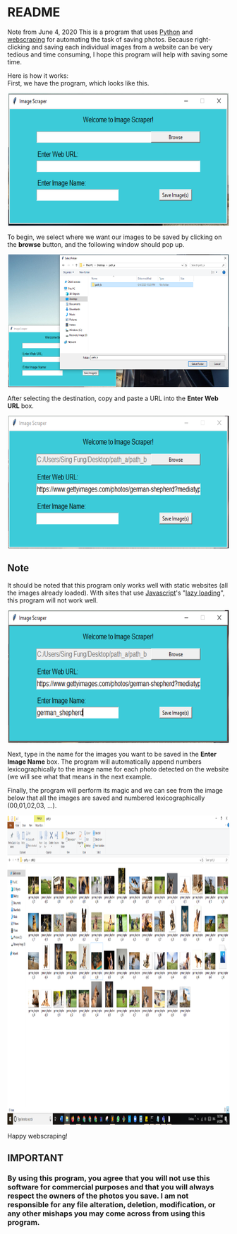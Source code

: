# README
Note from June 4, 2020
This is a program that uses <a href = "https://www.python.org/" target = "_blank">Python</a> and <a href = "https://en.wikipedia.org/wiki/Web_scraping" target = "_blank">webscraping</a> for automating the task of saving photos.
Because right-clicking and saving each individual images from a website can be very tedious and time consuming, I hope this program will help with saving some time.

Here is how it works:<br>
First, we have the program, which looks like this.

<p align = "center">
  <img src = "images/software.PNG" width = 500 height = 300>
</p>

To begin, we select where we want our images to be saved by clicking on the <strong>browse</strong> button, and the following window should pop up.
<p align = "center">
  <img src = "images/folder_path.PNG" width = 500 height = 300>
</p>

After selecting the destination, copy and paste a URL into the <strong>Enter Web URL</strong> box.
<p align = "center">
  <img src = "images/web_link.PNG" width = 500 height = 300>
</p>
<h2>Note</h2>
It should be noted that this program only works well with static websites (all the images already loaded). With sites that use <a href = "https://www.javascript.com/" target = "_blank">Javascript</a>'s "<a href = "https://en.wikipedia.org/wiki/Lazy_loading" target = "_blank">lazy loading<a>", this program will not work well.
<p align = "center">
  <img src = "images/image_name.PNG" width = 500 height = 300>
</p>
Next, type in the name for the images you want to be saved in the <strong>Enter Image Name</strong> box. The program will automatically append numbers lexicographically to the image name for each photo detected on the website (we will see what that means in the next example.

Finally, the program will perform its magic and we can see from the image below that all the images are saved and numbered lexicographically (00,01,02,03, ...). 
<p align = "center">
  <img src = "images/pic_result.PNG" width = 1000 height = 700>
</p>

Happy webscraping!

<h2>IMPORTANT</h2>
<h3>By using this program, you agree that you will not use this software for commercial purposes and that you will always respect the owners of the photos you save. I am not responsible for any file alteration, deletion, modification, or any other mishaps you may come across from using this program.</h3>
